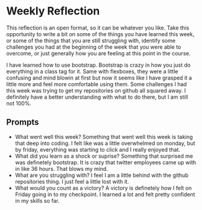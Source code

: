 # Weekly Reflection
This reflection is an open format, so it can be whatever you like. Take this opportunity to write a bit on some of the things you have learned this week, or some of the things that you are still struggling with, identify some challenges you had at the beginning of the week that you were able to overcome, or just generally how you are feeling at this point in the course.

I have learned how to use bootstrap. Bootstrap is crazy in how you just do everything in a class tag for it. Same with flexboxes, they were a little confusing and mind blowin at first but now it seems like I have grasped it a little more and feel more comfortable using them. Some challenges I had this week was trying to get my repositories on github all squared away. I definitely have a better understanding with what to do there, but I am still not 100%. 

## Prompts
- What went well this week? Something that went well this week is taking that deep into coding. I felt like was a little overwhelmed on monday, but by friday, everything was starting to click and I really enjoyed that.
- What did you learn as a shock or suprise? Something that surprised me was definetely bootstrap. It is crazy that twitter employees came up with in like 36 hours. That blows my mind.
- What are you struggling with? I feel I am  a little behind with the github repositories thing. I just feel a little lost with it. 
- What would you count as a victory? A victory is definetely how I felt on Friday going in to my checkpoint. I learned a lot and felt pretty confident in my skills so far.
